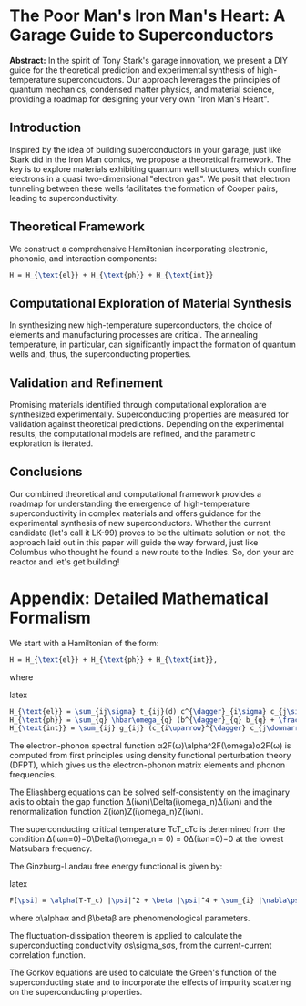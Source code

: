 # The Poor Man's Iron Man's Heart: A Garage Guide to Superconductors

**Abstract:** In the spirit of Tony Stark's garage innovation, we present a DIY guide for the theoretical prediction and experimental synthesis of high-temperature superconductors. Our approach leverages the principles of quantum mechanics, condensed matter physics, and material science, providing a roadmap for designing your very own "Iron Man's Heart". 

## Introduction
Inspired by the idea of building superconductors in your garage, just like Stark did in the Iron Man comics, we propose a theoretical framework. The key is to explore materials exhibiting quantum well structures, which confine electrons in a quasi two-dimensional "electron gas". We posit that electron tunneling between these wells facilitates the formation of Cooper pairs, leading to superconductivity.

## Theoretical Framework
We construct a comprehensive Hamiltonian incorporating electronic, phononic, and interaction components:

```latex
H = H_{\text{el}} + H_{\text{ph}} + H_{\text{int}}
```

Computational Exploration of Material Synthesis
-----------------------------------------------

In synthesizing new high-temperature superconductors, the choice of elements and manufacturing processes are critical. The annealing temperature, in particular, can significantly impact the formation of quantum wells and, thus, the superconducting properties.

Validation and Refinement
-------------------------

Promising materials identified through computational exploration are synthesized experimentally. Superconducting properties are measured for validation against theoretical predictions. Depending on the experimental results, the computational models are refined, and the parametric exploration is iterated.

Conclusions
-----------

Our combined theoretical and computational framework provides a roadmap for understanding the emergence of high-temperature superconductivity in complex materials and offers guidance for the experimental synthesis of new superconductors. Whether the current candidate (let's call it LK-99) proves to be the ultimate solution or not, the approach laid out in this paper will guide the way forward, just like Columbus who thought he found a new route to the Indies. So, don your arc reactor and let's get building!

# Appendix: Detailed Mathematical Formalism

We start with a Hamiltonian of the form:

```latex
H = H_{\text{el}} + H_{\text{ph}} + H_{\text{int}},
```

where

latex

```latex
H_{\text{el}} = \sum_{ij\sigma} t_{ij}(d) c^{\dagger}_{i\sigma} c_{j\sigma},
H_{\text{ph}} = \sum_{q} \hbar\omega_{q} (b^{\dagger}_{q} b_{q} + \frac{1}{2}),
H_{\text{int}} = \sum_{ij} g_{ij} (c_{i\uparrow}^{\dagger} c_{j\downarrow}^{\dagger} + h.c.).
```

The electron-phonon spectral function α2F(ω)\\alpha^2F(\\omega)α2F(ω) is computed from first principles using density functional perturbation theory (DFPT), which gives us the electron-phonon matrix elements and phonon frequencies.

The Eliashberg equations can be solved self-consistently on the imaginary axis to obtain the gap function Δ(iωn)\\Delta(i\\omega\_n)Δ(iωn​) and the renormalization function Z(iωn)Z(i\\omega\_n)Z(iωn​).

The superconducting critical temperature TcT\_cTc​ is determined from the condition Δ(iωn\=0)\=0\\Delta(i\\omega\_n = 0) = 0Δ(iωn​\=0)\=0 at the lowest Matsubara frequency.

The Ginzburg-Landau free energy functional is given by:

latex

```latex
F[\psi] = \alpha(T-T_c) |\psi|^2 + \beta |\psi|^4 + \sum_{i} |\nabla\psi_i|^2,
```

where α\\alphaα and β\\betaβ are phenomenological parameters.

The fluctuation-dissipation theorem is applied to calculate the superconducting conductivity σs\\sigma\_sσs​, from the current-current correlation function.

The Gorkov equations are used to calculate the Green's function of the superconducting state and to incorporate the effects of impurity scattering on the superconducting properties.
